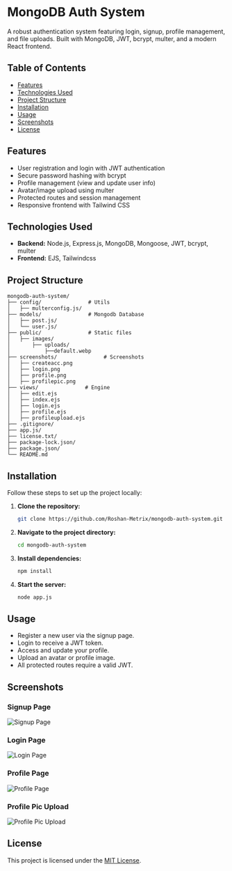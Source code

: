# MongoDB Auth System

A robust authentication system featuring login, signup, profile management, and file uploads. Built with MongoDB, JWT, bcrypt, multer, and a modern React frontend.

## Table of Contents

- [Features](#features)
- [Technologies Used](#technologies-used)
- [Project Structure](#project-structure)
- [Installation](#installation)
- [Usage](#usage)
- [Screenshots](#screenshots)
- [License](#license)

## Features

- User registration and login with JWT authentication
- Secure password hashing with bcrypt
- Profile management (view and update user info)
- Avatar/image upload using multer
- Protected routes and session management
- Responsive frontend with Tailwind CSS

## Technologies Used

- **Backend:** Node.js, Express.js, MongoDB, Mongoose, JWT, bcrypt, multer
- **Frontend:** EJS, Tailwindcss

## Project Structure

```
mongodb-auth-system/
├── config/               # Utils
│   ├── multerconfig.js/
├── models/               # Mongodb Database
│   ├── post.js/
│   └── user.js/
├── public/               # Static files
│   ├── images/
│       ├── uploads/
│           ├──default.webp
├── screenshots/               # Screenshots
│   ├── createacc.png
│   ├── login.png
│   ├── profile.png
│   ├── profilepic.png
├── views/               # Engine
│   ├── edit.ejs
│   ├── index.ejs
│   ├── login.ejs
│   ├── profile.ejs
│   ├── profileupload.ejs
├── .gitignore/
├── app.js/
├── license.txt/ 
├── package-lock.json/ 
├── package.json/ 
└── README.md
```

## Installation

Follow these steps to set up the project locally:

1. **Clone the repository:**
    ```bash
    git clone https://github.com/Roshan-Metrix/mongodb-auth-system.git
    ```

2. **Navigate to the project directory:**
    ```bash
    cd mongodb-auth-system
    ```

3. **Install dependencies:**
    ```bash
    npm install
    ```

6. **Start the server:**
    ```bash
    node app.js
    ```

## Usage

- Register a new user via the signup page.
- Login to receive a JWT token.
- Access and update your profile.
- Upload an avatar or profile image.
- All protected routes require a valid JWT.

## Screenshots

### Signup Page

![Signup Page](screenshots/createacc.png)

### Login Page

![Login Page](screenshots/login.png)

### Profile Page

![Profile Page](screenshots/profile.png)

### Profile Pic Upload

![Profile Pic Upload](screenshots/profilepic.png)

## License

This project is licensed under the [MIT License](license.txt).

